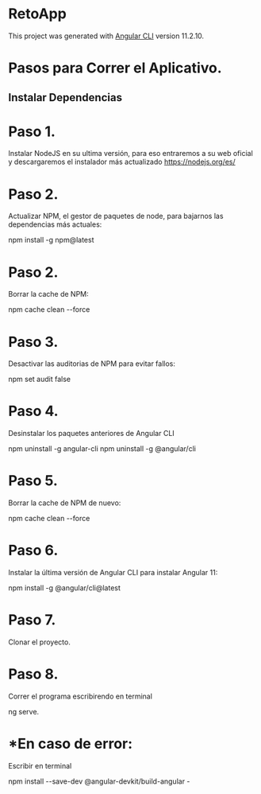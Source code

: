 # RetoApp

This project was generated with [Angular CLI](https://github.com/angular/angular-cli) version 11.2.10.

# Pasos para Correr el Aplicativo.
## Instalar Dependencias

# Paso 1. 
Instalar NodeJS en su ultima versión, para eso entraremos a su web oficial y descargaremos el instalador más actualizado https://nodejs.org/es/

# Paso 2.
Actualizar NPM, el gestor de paquetes de node, para bajarnos las dependencias más actuales:

npm install -g npm@latest

# Paso 2.
Borrar la cache de NPM:

npm cache clean --force

# Paso 3.
Desactivar las auditorias de NPM para evitar fallos:

npm set audit false

# Paso 4.
Desinstalar los paquetes anteriores de Angular CLI

npm uninstall -g angular-cli
npm uninstall -g @angular/cli

# Paso 5. 
Borrar la cache de NPM de nuevo:

npm cache clean --force

# Paso 6. 
Instalar la última versión de Angular CLI para instalar Angular 11:

npm install -g @angular/cli@latest


# Paso 7. 
Clonar el proyecto.

# Paso 8.
Correr el programa escribirendo en terminal

ng serve.

# *En caso de error:
Escribir en terminal

npm install --save-dev @angular-devkit/build-angular - 
